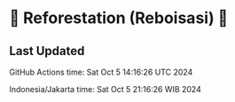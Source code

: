 
# 🌳 Reforestation (Reboisasi) 🌲

## Last Updated

GitHub Actions time: Sat Oct  5 14:16:26 UTC 2024

Indonesia/Jakarta time: Sat Oct  5 21:16:26 WIB 2024
